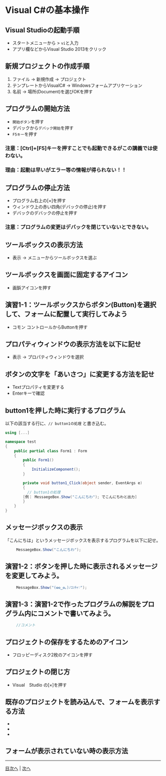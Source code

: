 # Visual C#の基本操作
## Visual Studioの起動手順

- スタートメニューから > `vi`と入力
- アプリ欄などからVisual Studio 2013をクリック


## 新規プロジェクトの作成手順
1. ファイル -> 新規作成 -> プロジェクト
2. テンプレートからVisualC# -> Windowsフォームアプリケーション
3. 名前 -> 場所(Document)を選びOKを押す

## プログラムの開始方法
- `開始ボタン`を押す
- デバックから`デバック開始`を押す
- `F5キー`を押す

### 注意：[Ctrl]+[F5]キーを押すことでも起動できるがこの講義では使わない。
### 理由：起動は早いがエラー等の情報が得られない！！

## プログラムの停止方法
- プログラム右上の[×]を押す
- ウィンドウ上の赤い四角(デバックの停止)を押す
- デバックのデバックの停止を押す

### 注意：プログラムの変更はデバックを閉じていないとできない。

## ツールボックスの表示方法
 - 表示 -> メニューからツールボックスを選ぶ


## ツールボックスを画面に固定するアイコン
 - 画鋲アイコンを押す


## 演習1-1：ツールボックスからボタン(Button)を選択して、フォームに配置して実行してみよう
 - コモン コントロールからButtonを押す


## プロパティウィンドウの表示方法を以下に記せ
 - 表示 -> プロパティウィンドウを選択


## ボタンの文字を「あいさつ」に変更する方法を記せ
 - Textプロパティを変更する
 - Enterキーで確認

## button1を押した時に実行するプログラム
以下の該当する行に、`// button1の処理` と書き込む。

```cs
using [...]

namespace test
{
    public partial class Form1 : Form
    {
        public Form1()
        {
            InitializeComponent();
        }

        private void button1_Click(object sender, EventArgs e)
        {
          // button1の処理
        [例： MessaegeBox.Show("こんにちわ"); でこんにちわと出力]
        }
    }
}
```

## メッセージボックスの表示
「こんにちは」というメッセージボックスを表示するプログラムを以下に記せ。

```cs
     MessaegeBox.Show("こんにちわ"); 
```

## 演習1-2：ボタンを押した時に表示されるメッセージを変更してみよう。
```cs
     MessageBox.Show("(✿✪‿✪｡)ﾉｺﾝﾁｬ♡");
```
## 演習1-3：演習1-2で作ったプログラムの解説をプログラム内にコメントで書いてみよう。
```cs
     //コメント
```
## プロジェクトの保存をするためのアイコン
 - フロッピーディスク2枚のアイコンを押す

## プロジェクトの閉じ方
 - Visual　Studio の[×]を押す

## 既存のプロジェクトを読み込んで、フォームを表示する方法
-
-
-

## フォームが表示されていない時の表示方法



---

[目次へ](README.md#%E7%9B%AE%E6%AC%A1) | [次へ](README.md#%E3%83%97%E3%83%AD%E3%82%B0%E3%83%A9%E3%83%9F%E3%83%B3%E3%82%B0%E3%81%AE%E8%82%9D)
